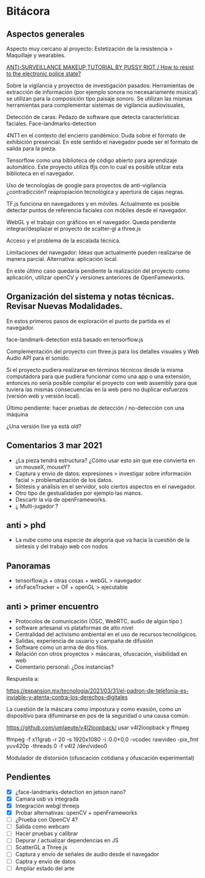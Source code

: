 # Bitácora

## Aspectos generales 

Aspecto muy cercano al proyecto: Estetización de la resistencia >  Maquillaje y wearables. 

[ANTI-SURVEILLANCE MAKEUP TUTORIAL BY PUSSY RIOT / How to resist to the electronic police state?](https://www.youtube.com/watch?v=Seex9ayhIfc&ab_channel=PussyRiot)

Sobre la vigilancia y proyectos de investigación pasados: Herramientas de extracción de información (por ejemplo sonora no necesariamente musical) se utilizan para la composición tipo paisaje sonoro. Se utilizan las mismas herramientas para complementar sistemas de vigilancia audiovisuales, 

Detección de caras: Pedazo de software que detecta características faciales. Face-landmarks-detection 

4NT1 en el contexto del encierro pandémico: Duda sobre el formato de exhibición presencial. En este sentido el navegador puede ser el formato de salida para la pieza.

Tensorflow como una biblioteca de código abierto para aprendizaje automático. Este proyecto utiliza tfjs con lo cual es posible utilzar esta biblioteca en el navegador.

Uso de tecnologías de google para proyectos de anti-vigilancia ¿contradicción? reapropiación tecnológica y apertura de cajas negras. 

TF.js funciona en navegadores y en móviles. Actualmente es posible detectar puntos de referencia faciales con móbiles desde el navegador. 

WebGL y el trabajo con gráficos en el navegador. Queda pendiente integrar/desplazar el proyecto de scatter-gl a three.js

Acceso y el problema de la escalada técnica.

Limitaciones del navegador: Ideas que actualmente pueden realizarse de manera parcial. Alternativa: aplicación local. 

En este último caso quedaría pendiente la realización del proyecto como aplicación, utilizar openCV y versiones anteriores de OpenFameworks.

## Organización del sistema y notas técnicas. Revisar Nuevas Modalidades. 

En estos primeros pasos de exploración el punto de partida es el navegador.

face-landmark-detection está basado en tensorflow.js

Complementación del proyecto con three.js para los detalles visuales y Web Audio API para el sonido.

Si el proyecto pudiera realizarse en términos técnicos desde la misma computadora para que pudiera funcionar como una app o una extensión, entonces no sería posible compilar el proyecto con web assembly para que tuviera las mismas consecuencias en la web pero no duplicar esfuerzos (versión web y versión local). 

Último pendiente: hacer pruebas de detección / no-detección con una máquina

¿Una versión live ya está old? 

## Comentarios 3 mar 2021

- ¿La pieza tendrá estructura? ¿Cómo usar esto sin que ese convierta en un mouseX, mouseY?
- Captura y envío de datos: expresiones > investigar sobre información facial > problematización de los datos. 
- Síntesis y análisis en el servidor, solo ciertos aspectos en el navegador.
- Otro tipo de gestualidades por ejemplo las manos. 
- Descartr la vía de openFrameworks. 
- ¿ Multi-jugador ?

## anti > phd

- La nube como una especie de alegoría que va hacia la cuestión de la síntesis y del trabajo web con nodos

## Panoramas

- tensorflow.js + otras cosas + webGL > navegador
- ofxFaceTracker + OF + openGL > ejecutable

## anti > primer encuentro

- Protocolos de comunicación (OSC, WebRTC, audio de algún tipo )
- software artesanal vs plataformas de alto nivel
- Centralidad del activismo ambiental en el uso de recursos tecnológicos.
- Salidas, experiencia de usuario y campaña de difusión
- Software como un arma de dos filos. 
- Relación con otros proyectos > máscaras, ofuscación, visibilidad en web 
- Comentario personal: ¿Dos instancias?

Respuesta a: 

https://expansion.mx/tecnologia/2021/03/31/el-padron-de-telefonia-es-inviable-y-atenta-contra-los-derechos-digitales

La cuestión de la máscara como impostura y como evasión, como un dispositivo para difuminarse en pos de la seguridad o una causa común. 

https://github.com/umlaeute/v4l2loopback/ usar v4l2loopback y ffmpeg

ffmpeg -f x11grab -r 20 -s 1920x1080 -i :0.0+0,0 -vcodec rawvideo -pix_fmt yuv420p -threads 0 -f v4l2 /dev/video0

Modulador de distorsión (ofuscación cotidiana y ofuscación experimental) 

## Pendientes

- [x] ¿face-landmarks-detection en jetson nano?
- [x] Camara usb vs integrada
- [x] Integración webgl threejs
- [x] Probar alternativas: openCV + openFrameworks
- [ ] ¿Prueba con OpenCV 4?  
- [ ] Salida como webcam 
- [ ] Hacer pruebas y calibrar 
- [ ] Depurar / actualizar dependencias en JS
- [ ] ScatterGL a Three.js
- [ ] Captura y envío de señales de audio desde el navegador
- [ ] Captra y envío de datos 
- [ ] Ampliar estado del arte